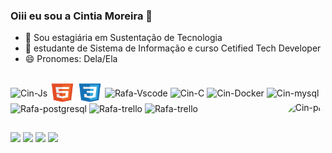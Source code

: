 ### Oiii eu sou a Cintia Moreira 👋

- 🔭 Sou estagiária em Sustentação de Tecnologia 
- 🌱 estudante de Sistema de Informação e curso Cetified Tech Developer
- 😄 Pronomes: Dela/Ela

<div style="display: inline_block"><br>
  <img align="center" alt="Cin-Js" height="30" width="40"  src="https://cdn.jsdelivr.net/gh/devicons/devicon/icons/javascript/javascript-plain.svg">
  <img align="center" alt="Cin-HTML" height="30" width="40" src="https://raw.githubusercontent.com/devicons/devicon/master/icons/html5/html5-original.svg">
  <img align="center" alt="Cin-CSS" height="30" width="40" src="https://raw.githubusercontent.com/devicons/devicon/master/icons/css3/css3-original.svg">
  <img align="center" alt="Rafa-Vscode" height="30" width="40" src="https://cdn.jsdelivr.net/gh/devicons/devicon/icons/vscode/vscode-original.svg">  
  <img align="center" alt="Cin-C" height="30" width="40"  src="https://cdn.jsdelivr.net/gh/devicons/devicon/icons/c/c-line.svg">
  <img align="center" alt="Cin-Docker" height="30" width="40" src="https://cdn.jsdelivr.net/gh/devicons/devicon/icons/docker/docker-original.svg">
  <img align="center" alt="Cin-mysql" height="30" width="40" src="https://cdn.jsdelivr.net/gh/devicons/devicon/icons/mysql/mysql-plain.svg">                
  <img align="center" alt="Rafa-postgresql" height="30" width="40" src="https://cdn.jsdelivr.net/gh/devicons/devicon/icons/postgresql/postgresql-plain.svg">          
  <img align="center" alt="Rafa-trello" height="30" width="40" src="https://cdn.jsdelivr.net/gh/devicons/devicon/icons/trello/trello-plain.svg"> 
  <img align="center" alt="Rafa-trello" height="30" width="40" src="https://cdn.jsdelivr.net/gh/devicons/devicon/icons/canva/canva-original.svg">
          
  <img align="right" alt="Cin-pic" height="150" style="border-radius:50px;" src="https://www.canva.com/design/DAFdf6RtduU/bin0C_PV2oPCfgF8Hg4ehA/view?utm_content=DAFdf6RtduU&utm_campaign=designshare&utm_medium=link&utm_source=publishsharelink">
</div>
  
  ##
 
<div> 
  <a href="https://www.instagram.com/cintia_crm/" target="_blank"><img src="https://img.shields.io/badge/-Instagram-%23E4405F?style=for-the-badge&logo=instagram&logoColor=white" target="_blank"></a>
 <a href="https://discord/invite" target="_blank"><img src="https://img.shields.io/badge/Discord-7289DA?style=for-the-badge&logo=discord&logoColor=white" target="_blank"></a> 
  <a href = "mailto:cintia1350@gmail.com"><img src="https://img.shields.io/badge/-Gmail-%23333?style=for-the-badge&logo=gmail&logoColor=white" target="_blank"></a>
  <a href="https://www.linkedin.com/in/cintia-rodrigues-moreira/" target="_blank"><img src="https://img.shields.io/badge/-LinkedIn-%230077B5?style=for-the-badge&logo=linkedin&logoColor=white" target="_blank"></a> 
  
</div>

          
          
          
